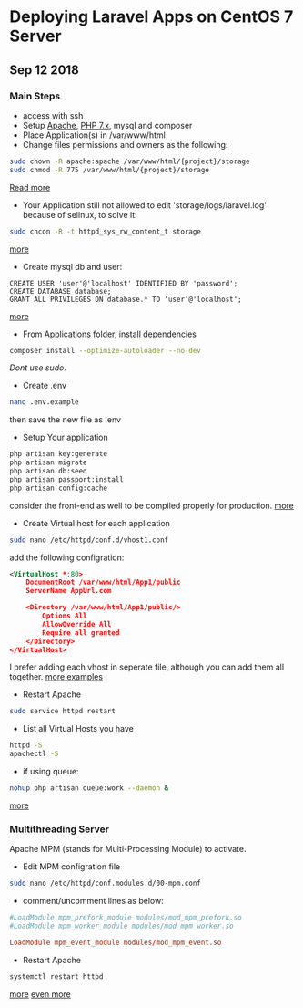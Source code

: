 # Deploying Laravel Apps on CentOS 7 Server

## Sep 12 2018

### Main Steps

- access with ssh
- Setup [Apache](https://www.linode.com/docs/web-servers/apache/install-and-configure-apache-on-centos-7/), [PHP 7.x](https://linuxize.com/post/install-php-7-on-centos-7/), mysql and composer
- Place Application(s) in /var/www/html
- Change files permissions and owners as the following:

```bash
sudo chown -R apache:apache /var/www/html/{project}/storage
sudo chmod -R 775 /var/www/html/{project}/storage
```

[Read more](https://github.com/BookStackApp/BookStack/issues/436)

- Your Application still not allowed to edit 'storage/logs/laravel.log' because of selinux, to solve it:

```bash
sudo chcon -R -t httpd_sys_rw_content_t storage
```

[more](https://laracasts.com/discuss/channels/laravel/laravel5-gives-blank-page-with-500-status-code-on-apache-fedora22/replies/98874)

- Create mysql db and user:

```mysql
CREATE USER 'user'@'localhost' IDENTIFIED BY 'password';
CREATE DATABASE database;
GRANT ALL PRIVILEGES ON database.* TO 'user'@'localhost';
```

[more](https://dev.mysql.com/doc/refman/8.0/en/set-password.html)

- From Applications folder, install dependencies

```bash
composer install --optimize-autoloader --no-dev
```

*Dont use sudo*.

- Create .env

```bash
nano .env.example
```

then save the new file as .env

- Setup Your application

```bash
php artisan key:generate
php artisan migrate
php artisan db:seed
php artisan passport:install
php artisan config:cache
```

consider the front-end as well to be compiled properly for production.
[more](https://laravel.com/docs/5.6/deployment)

- Create Virtual host for each application

```bash
sudo nano /etc/httpd/conf.d/vhost1.conf
```

add the following configration:

```XML
<VirtualHost *:80>
    DocumentRoot /var/www/html/App1/public
    ServerName AppUrl.com

    <Directory /var/www/html/App1/public/>
        Options All
        AllowOverride All
        Require all granted
    </Directory>
</VirtualHost>
```

I prefer adding each vhost in seperate file, although you can add them all together.
[more examples](https://httpd.apache.org/docs/2.4/vhosts/examples.html)

- Restart Apache

```bash
sudo service httpd restart
```

- List all Virtual Hosts you have

```bash
httpd -S
apachectl -S
```

- if using queue:

```bash
nohup php artisan queue:work --daemon &
```

[more](https://stackoverflow.com/a/28625847/5561431)

### Multithreading Server

Apache MPM (stands for Multi-Processing Module) to activate.

- Edit MPM configration file

```bash
sudo nano /etc/httpd/conf.modules.d/00-mpm.conf
```

- comment/uncomment lines as below:

```conf
#LoadModule mpm_prefork_module modules/mod_mpm_prefork.so
#LoadModule mpm_worker_module modules/mod_mpm_worker.so

LoadModule mpm_event_module modules/mod_mpm_event.so
```

- Restart Apache

```bash
systemctl restart httpd
```

[more](https://tecadmin.net/enable-event-mpm-in-apache-2-4/)
[even more](https://www.linode.com/docs/web-servers/apache-tips-and-tricks/tuning-your-apache-server/)